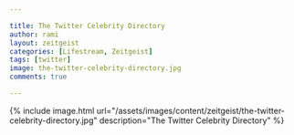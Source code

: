 ```yaml
---

title: The Twitter Celebrity Directory
author: rami
layout: zeitgeist 
categories: [Lifestream, Zeitgeist]
tags: [twitter]
image: the-twitter-celebrity-directory.jpg
comments: true

---
```


{% include image.html url="/assets/images/content/zeitgeist/the-twitter-celebrity-directory.jpg" description="The Twitter Celebrity Directory" %}
